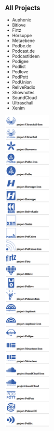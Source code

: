 

All Projects
-------------


 - Auphonic
 - Bitlove
 - Firtz
 - Hörsuppe
 - Metaebene
 - Podbe.de
 - Podcast.de
 - PodcastIdeen
 - Podigee
 - Podlist
 - Podlove
 - PodPott
 - PodUnion
 - ReliveRadio
 - Shownotes
 - SoundCloud
 - Ultraschall
 - Xenim
 
 <img src="https://raw.githubusercontent.com/Podbe/Podbe-V4_Project-Fonts/master/screencapture.png">

